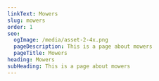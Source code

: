 ```yaml
---
linkText: Mowers
slug: mowers
order: 1
seo:
  ogImage: /media/asset-2-4x.png
  pageDescription: This is a page about mowers
  pageTitle: Mowers
heading: Mowers
subHeading: This is a page about mowers
---
```


